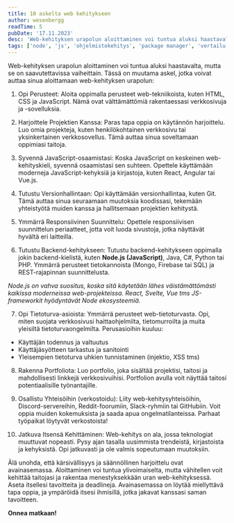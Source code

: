 ```yaml
---
title: 10 askelta web kehitykseen
author: wesenbergg
readTime: 5
pubDate: '17.11.2023'
desc: 'Web-kehityksen urapolun aloittaminen voi tuntua aluksi haastavalta, mutta se on saavutettavissa vaiheittain. Tässä on muutama askel, jotka voivat auttaa sinua aloittamaan web-kehityksen urapolun.'
tags: ['node', 'js', 'ohjelmistokehitys', 'package manager', 'vertailu', 'devex', 'dx']
---
```


Web-kehityksen urapolun aloittaminen voi tuntua aluksi haastavalta, mutta se on saavutettavissa vaiheittain. Tässä on muutama askel, jotka voivat auttaa sinua aloittamaan web-kehityksen urapolun:

1. Opi Perusteet:
Aloita oppimalla perusteet web-tekniikoista, kuten HTML, CSS ja JavaScript. Nämä ovat välttämättömiä rakentaessasi verkkosivuja ja -sovelluksia.

2. Harjoittele Projektien Kanssa:
Paras tapa oppia on käytännön harjoittelu. Luo omia projekteja, kuten henkilökohtainen verkkosivu tai yksinkertainen verkkosovellus. Tämä auttaa sinua soveltamaan oppimiasi taitoja.

3. Syvennä JavaScript-osaamistasi:
Koska JavaScript on keskeinen web-kehityskieli, syvennä osaamistasi sen suhteen. Opettele käyttämään moderneja JavaScript-kehyksiä ja kirjastoja, kuten React, Angular tai Vue.js.

4. Tutustu Versionhallintaan:
Opi käyttämään versionhallintaa, kuten Git. Tämä auttaa sinua seuraamaan muutoksia koodissasi, tekemään yhteistyötä muiden kanssa ja hallitsemaan projektien kehitystä.

5. Ymmärrä Responsiivinen Suunnittelu:
Opettele responsiivisen suunnittelun periaatteet, jotta voit luoda sivustoja, jotka näyttävät hyvältä eri laitteilla.

6. Tutustu Backend-kehitykseen:
Tutustu backend-kehitykseen oppimalla jokin backend-kielistä, kuten **Node.js (JavaScript)**, Java, C#, Python tai PHP. Ymmärrä perusteet tietokannoista (Mongo, Firebase tai SQL) ja REST-rajapinnan suunnittelusta.

*Node.js on vahva suositus, koska sitä käytetään lähes väistämättömästi kaikissa moderneissa web-projekteissa. React, Svelte, Vue tms JS-frameworkit hyödyntävät Node ekosysteemiä.*

7. Opi Tietoturva-asioista:
Ymmärrä perusteet web-tietoturvasta. Opi, miten suojata verkkosivusi haittaohjelmilta, tietomurroilta ja muita yleisiltä tietoturvaongelmilta. Perusasioihin kuuluu:
- Käyttäjän todennus ja valtuutus
- Käyttäjäsyötteen tarkastus ja sanitointi
- Yleisempien tietoturva uhkien tunnistaminen (injektio, XSS tms)

8. Rakenna Portfoliota:
Luo portfolio, joka sisältää projektisi, taitosi ja mahdollisesti linkkejä verkkosivuihisi. Portfolion avulla voit näyttää taitosi potentiaalisille työnantajille.

9. Osallistu Yhteisöihin (verkostoidu):
Liity web-kehitysyhteisöihin, Discord-servereihin, Reddit-foorumiin, Slack-ryhmiin tai GitHubiin. Voit oppia muiden kokemuksista ja saada apua ongelmatilanteissa. Parhaat työpaikat löytyvät verkostoista!

10. Jatkuva Itsensä Kehittäminen:
Web-kehitys on ala, jossa teknologiat muuttuvat nopeasti. Pysy ajan tasalla uusimmista trendeistä, kirjastoista ja kehyksistä. Opi jatkuvasti ja ole valmis sopeutumaan muutoksiin.

Älä unohda, että kärsivällisyys ja säännöllinen harjoittelu ovat avainasemassa. Aloittaminen voi tuntua ylivoimaiselta, mutta vähitellen voit kehittää taitojasi ja rakentaa menestyksekkään uran web-kehityksessä. Aseta itsellesi tavoitteita ja deadlineja. Avainasemassa on löytää miellyttävä tapa oppia, ja ympäröidä itsesi ihmisillä, jotka jakavat kanssasi saman tavoitteen.

**Onnea matkaan!**